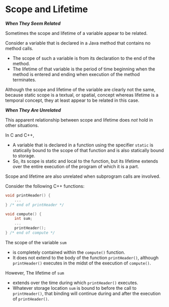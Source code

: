 # Scope and Lifetime

***When They Seem Related***

Sometimes the scope and lifetime of a variable appear to be related.

<div class="alert-example">

Consider a variable that is declared in a Java method that contains no method calls.

- The scope of such a variable is from its declaration to the end of the method.
- The lifetime of that variable is the period of time beginning when the method is entered and ending when execution of the method terminates.

Although the scope and lifetime of the variable are clearly not the same, because static scope is a textual, or spatial, concept whereas lifetime is a temporal concept, they at least appear to be related in this case.

</div>

***When They Are Unrelated***

This apparent relationship between scope and lifetime does *not* hold in other situations.

<div class="alert-example">

In C and C++,

- A variable that is declared in a function using the specifier `static` is statically bound to the scope of that function and is also statically bound to storage.
- So, its scope is static and local to the function, but its lifetime extends over the entire execution of the program of which it is a part.

</div>

Scope and lifetime are also unrelated when subprogram calls are involved.

<div class="alert-example">

Consider the following C++ functions:

```cpp
void printHeader() {
    ...
} /* end of printHeader */

void compute() {
    int sum;
    ...
    printHeader();
} /* end of compute */
```

The scope of the variable `sum`

- is completely contained within the `compute()` function.
- It does not extend to the body of the function `printHeader()`, although `printHeader()` executes in the midst of the execution of `compute()`.

However, The lifetime of `sum`

- extends over the time during which `printHeader()` executes.
- Whatever storage location `sum` is bound to before the call to `printHeader()`, that binding will continue during and after the execution of `printHeader()`.

</div>
